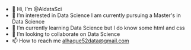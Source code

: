 - 👋 Hi, I’m @AldataSci
- 👀 I’m interested in Data Science I am currently pursuing a Master's in Data Science
- 🌱 I’m currently learning Data Science but I do know some html and css
- 💞️ I’m looking to collaborate on Data Science    
- 📫 How to reach me alhaque52data@gmail.com
<!---
AldataSci/AldataSci is a ✨ special ✨ repository because its `README.md` (this file) appears on your GitHub profile.
You can click the Preview link to take a look at your changes.
--->
